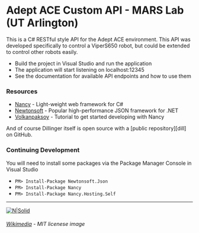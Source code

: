 # Adept ACE Custom API - MARS Lab (UT Arlington)

This is a C# RESTful style API for the Adept ACE environment. This API was developed specifically to control a ViperS650 robot, but could be extended to control other robots easily.

  - Build the project in Visual Studio and run the application
  - The application will start listening on localhost:12345
  - See the documentation for available API endpoints and how to use them

### Resources

* [Nancy] - Light-weight web framework for C#
* [Newtonsoft] - Popular high-performance JSON framework for .NET
* [Volkanpaksoy] - Tutorial to get started developing with Nancy

And of course Dillinger itself is open source with a [public repository][dill]
 on GitHub.

### Continuing Development
You will need to install some packages via the Package Manager Console in Visual Studio

  - `PM> Install-Package Newtonsoft.Json`
  - `PM> Install-Package Nancy`
  - `PM> Install-Package Nancy.Hosting.Self`

---
[![N|Solid](https://upload.wikimedia.org/wikipedia/commons/thumb/f/f8/License_icon-mit-88x31-2.svg/2000px-License_icon-mit-88x31-2.svg.png)](https://opensource.org/licenses/MIT)
###### [Wikimedia] - MIT licenese image


[//]: # (Reference Links - http://stackoverflow.com/questions/4823468/store-comments-in-markdown-syntax)

   [Volkanpaksoy]: <http://volkanpaksoy.com/archive/2015/11/11/building-a-simple-http-server-with-nancy/>
   [Nancy]: <http://nancyfx.org/>
   [Newtonsoft]: <http://www.newtonsoft.com/json>
   [Wikimedia]: <https://upload.wikimedia.org/>
